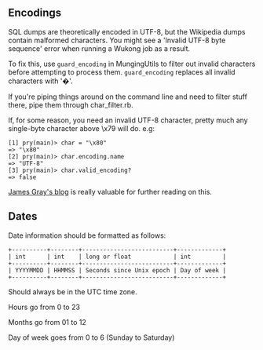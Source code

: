 ## Encodings
SQL dumps are theoretically encoded in UTF-8, but the Wikipedia dumps contain malformed characters. You might see a 'Invalid UTF-8 byte sequence' error when running a Wukong job as a result.

To fix this, use `guard_encoding` in MungingUtils to filter out invalid characters before attempting to process them. `guard_encoding` replaces all invalid characters with '�'.

If you're piping things around on the command line and need to filter stuff there, pipe them through char_filter.rb.

If, for some reason, you need an invalid UTF-8 character, pretty much any single-byte character above \x79 will do. e.g:

    [1] pry(main)> char = "\x80"
    => "\x80"
    [2] pry(main)> char.encoding.name
    => "UTF-8"
    [3] pry(main)> char.valid_encoding?
    => false

[James Gray's blog](http://blog.grayproductions.net/articles/understanding_m17n) is really valuable for further reading on this.

## Dates
Date information should be formatted as follows:

    +----------+--------+--------------------------+-------------+
    | int      | int    | long or float            | int         |
    +----------+--------+--------------------------+-------------+
    | YYYYMMDD | HHMMSS | Seconds since Unix epoch | Day of week |
    +----------+--------+--------------------------+-------------+

Should always be in the UTC time zone.

Hours go from 0 to 23

Months go from 01 to 12

Day of week goes from 0 to 6 (Sunday to Saturday)
